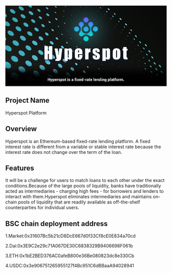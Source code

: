 ![](https://raw.githubusercontent.com/hyperspot/Oasis-Bloom-hyperspot/main/Hyperspot-UI/Hyperspot.jpeg)


## Project Name

Hyperspot Platform

## Overview

Hyperspot is an Ethereum-based fixed-rate lending platform. A fixed interest rate is different from a variable or stable interest rate because the interest rate does not change over the term of the loan.

## Features

It will be a challenge for users to match loans to each other under the exact conditions.Because of the large pools of liquidity, banks have traditionally acted as intermediaries - charging high fees - for borrowers and lenders to interact with them.Hyperspot eliminates intermediaries and maintains on-chain pools of liquidity that are readily available as off-the-shelf counterparties for individual users.

## BSC chain deployment address

1.Market:0x31607Bc5b21cD8DcE667d0f33Cf8cE0E834a70cd  

2.Dai:0x3E9C2e29c71A067DE30C6838329B9406698F061b  

3.ETH:0x1bE2BED376AC0afeB800e36Be080823dc8e330Cb  

4.USDC:0x3e906751265955127f4Bc951C6dBBaaA94028941  
